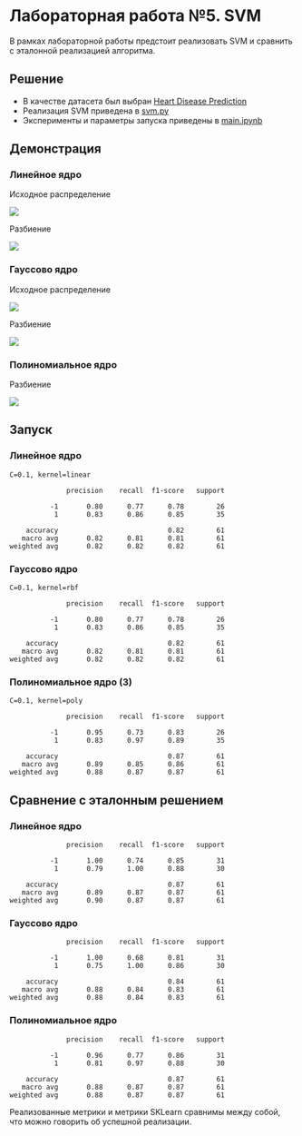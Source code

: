 # Лабораторная работа №5. SVM

В рамках лабораторной работы предстоит реализовать SVM и сравнить с эталонной реализацией алгоритма.

## Решение

* В качестве датасета был выбран [Heart Disease Prediction](https://raw.githubusercontent.com/kb22/Heart-Disease-Prediction/refs/heads/master/dataset.csv)
* Реализация SVM приведена в [svm.py](source/svm.py)
* Эксперименты и параметры запуска приведены в [main.ipynb](source/main.ipynb)

## Демонстрация

### Линейное ядро

Исходное распределение

![](docs/img.png)

Разбиение

![](docs/img_1.png)

### Гауссово ядро

Исходное распределение

![](docs/img_2.png)

Разбиение

![](docs/img_3.png)

### Полиномиальное ядро

Разбиение

![](docs/img_5.png)


## Запуск 

### Линейное ядро

```
C=0.1, kernel=linear

              precision    recall  f1-score   support

          -1       0.80      0.77      0.78        26
           1       0.83      0.86      0.85        35

    accuracy                           0.82        61
   macro avg       0.82      0.81      0.81        61
weighted avg       0.82      0.82      0.82        61
```

### Гауссово ядро

```
C=0.1, kernel=rbf

              precision    recall  f1-score   support

          -1       0.80      0.77      0.78        26
           1       0.83      0.86      0.85        35

    accuracy                           0.82        61
   macro avg       0.82      0.81      0.81        61
weighted avg       0.82      0.82      0.82        61
```

### Полиномиальное ядро (3)

```
C=0.1, kernel=poly

              precision    recall  f1-score   support

          -1       0.95      0.73      0.83        26
           1       0.83      0.97      0.89        35

    accuracy                           0.87        61
   macro avg       0.89      0.85      0.86        61
weighted avg       0.88      0.87      0.87        61
```

## Сравнение с эталонным решением

### Линейное ядро 

```
              precision    recall  f1-score   support

          -1       1.00      0.74      0.85        31
           1       0.79      1.00      0.88        30

    accuracy                           0.87        61
   macro avg       0.89      0.87      0.87        61
weighted avg       0.90      0.87      0.87        61
```

### Гауссово ядро

```
              precision    recall  f1-score   support

          -1       1.00      0.68      0.81        31
           1       0.75      1.00      0.86        30

    accuracy                           0.84        61
   macro avg       0.88      0.84      0.83        61
weighted avg       0.88      0.84      0.83        61
```

### Полиномиальное ядро

```
              precision    recall  f1-score   support

          -1       0.96      0.77      0.86        31
           1       0.81      0.97      0.88        30

    accuracy                           0.87        61
   macro avg       0.88      0.87      0.87        61
weighted avg       0.88      0.87      0.87        61
```

Реализованные метрики и метрики SKLearn сравнимы между собой, что можно говорить об успешной реализации.
